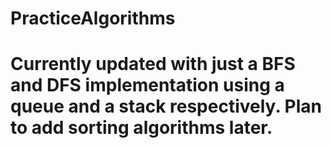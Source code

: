 # PracticeAlgorithms
# Currently updated with just a BFS and DFS implementation using a queue and a stack respectively. Plan to add sorting algorithms later. 
